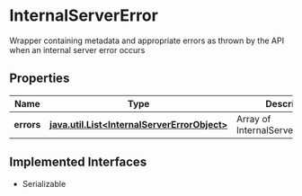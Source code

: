 

# InternalServerError

Wrapper containing metadata and appropriate errors as thrown by the API when an internal server error occurs

## Properties

Name | Type | Description | Notes
------------ | ------------- | ------------- | -------------
**errors** | [**java.util.List&lt;InternalServerErrorObject&gt;**](InternalServerErrorObject.md) | Array of InternalServerErrorObject | 


## Implemented Interfaces

* Serializable


